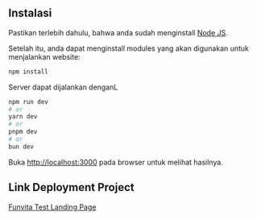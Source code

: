 ## Instalasi

Pastikan terlebih dahulu, bahwa anda sudah menginstall [Node JS](https://nodejs.org/en).

Setelah itu, anda dapat menginstall modules yang akan digunakan untuk menjalankan website:

```bash
npm install
```

Server dapat dijalankan denganL

```bash
npm run dev
# or
yarn dev
# or
pnpm dev
# or
bun dev
```

Buka [http://localhost:3000](http://localhost:3000) pada browser untuk melihat hasilnya.

## Link Deployment Project

[Funvita Test Landing Page](https://funvita-landing-page.vercel.app/)
